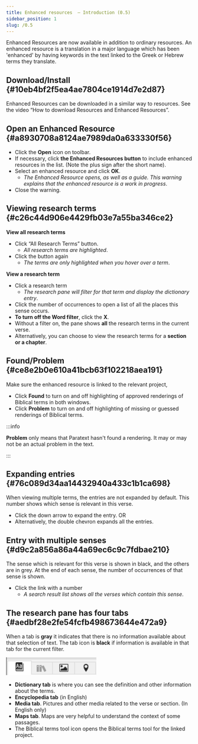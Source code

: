 ```yaml
---
title: Enhanced resources  – Introduction (0.5)
sidebar_position: 1
slug: /0.5
---
```




Enhanced Resources are now available in addition to ordinary resources. An enhanced resource is a translation in a major language which has been 'enhanced' by having keywords in the text linked to the Greek or Hebrew terms they translate.


## Download/Install {#10eb4bf2f5ea4ae7804ce1914d7e2d87}


Enhanced Resources can be downloaded in a similar way to resources. See the video “How to download Resources and Enhanced Resources”.


## Open an Enhanced Resource {#a8930708a8124ae7989da0a633330f56}

- Click the **Open** icon on toolbar.
- If necessary, click **the Enhanced Resources button** to include enhanced resources in the list. (Note the plus sign after the short name).
- Select an enhanced resource and click **OK**.
	- _The Enhanced Resource opens, as well as a guide. This warning explains that the enhanced resource is a work in progress_.
- Close the warning.

## Viewing research terms {#c26c44d906e4429fb03e7a55ba346ce2}


**View all research terms**

- Click “All Research Terms” button.
	- _All research terms are highlighted_.
- Click the button again
	- _The terms are only highlighted when you hover over a term_.

**View a research term**

- Click a research term
	- _The research pane will filter for that term and display the dictionary entry_.
- Click the number of occurrences to open a list of all the places this sense occurs.
- **To turn off the Word filter**, click the **X**.
- Without a filter on, the pane shows **all** the research terms in the current verse.
- Alternatively, you can choose to view the research terms for a **section or a chapter**.

## Found/Problem {#ce8e2b0e610a41bcb63f102218aea191}


Make sure the enhanced resource is linked to the relevant project,

- Click **Found** to turn on and off highlighting of approved renderings of Biblical terms in both windows.
- Click **Problem** to turn on and off highlighting of missing or guessed renderings of Biblical terms.

:::info


**Problem** only means that Paratext hasn't found a rendering. It may or may not be an actual problem in the text. 


:::


## Expanding entries {#76c089d34aa14432940a433c1b1ca698}


When viewing multiple terms, the entries are not expanded by default. This number shows which sense is relevant in this verse.

- Click the down arrow to expand the entry. OR
- Alternatively, the double chevron expands all the entries.

## Entry with multiple senses {#d9c2a856a86a44a69ec6c9c7fdbae210}


The sense which is relevant for this verse is shown in black, and the others are in grey. At the end of each sense, the number of occurrences of that sense is shown.

- Click the link with a number
	- _A search result list shows all the verses which contain this sense_.

## The research pane has four tabs {#aedbf28e2fe54fcfb498673644e472a9}


When a tab is **gray** it indicates that there is no information available about that selection of text. The tab icon is **black** if information is available in that tab for the current filter.


![](/notion_imgs/1547314620.png)

- **Dictionary tab** is where you can see the definition and other information about the terms.
- **Encyclopedia tab** (in English)
- **Media tab**. Pictures and other media related to the verse or section. (In English only)
- **Maps tab**. Maps are very helpful to understand the context of some passages.
- The Biblical terms tool icon opens the Biblical terms tool for the linked project.
